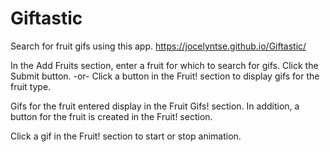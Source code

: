 # Giftastic
Search for fruit gifs using this app.
https://jocelyntse.github.io/Giftastic/

In the Add Fruits section, enter a fruit for which to search for gifs. Click the Submit button.
-or-
Click a button in the Fruit! section to display gifs for the fruit type.

Gifs for the fruit entered display in the Fruit Gifs! section. In addition, a button for the fruit is created in the Fruit! section.

Click a gif in the Fruit! section to start or stop animation.
